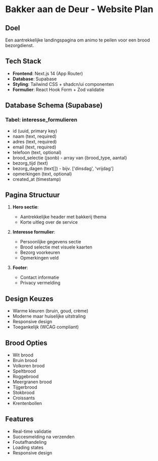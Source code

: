 # Bakker aan de Deur - Website Plan

## Doel
Een aantrekkelijke landingspagina om animo te peilen voor een brood bezorgdienst.

## Tech Stack
- **Frontend**: Next.js 14 (App Router)
- **Database**: Supabase
- **Styling**: Tailwind CSS + shadcn/ui componenten
- **Formulier**: React Hook Form + Zod validatie

## Database Schema (Supabase)
### Tabel: interesse_formulieren
- id (uuid, primary key)
- naam (text, required)
- adres (text, required)
- email (text, required)
- telefoon (text, optional)
- brood_selectie (jsonb) - array van {brood_type, aantal}
- bezorg_tijd (text)
- bezorg_dagen (text[]) - bijv. ['dinsdag', 'vrijdag']
- opmerkingen (text, optional)
- created_at (timestamp)

## Pagina Structuur
1. **Hero sectie**: 
   - Aantrekkelijke header met bakkerij thema
   - Korte uitleg over de service
   
2. **Interesse formulier**:
   - Persoonlijke gegevens sectie
   - Brood selectie met visuele kaarten
   - Bezorg voorkeuren
   - Opmerkingen veld
   
3. **Footer**: 
   - Contact informatie
   - Privacy vermelding

## Design Keuzes
- Warme kleuren (bruin, goud, crème)
- Moderne maar huiselijke uitstraling
- Responsive design
- Toegankelijk (WCAG compliant)

## Brood Opties
- Wit brood
- Bruin brood
- Volkoren brood
- Speltbrood
- Roggebrood
- Meergranen brood
- Tijgerbrood
- Stokbrood
- Croissants
- Krentenbollen

## Features
- Real-time validatie
- Succesmelding na verzenden
- Foutafhandeling
- Loading states
- Responsive design 